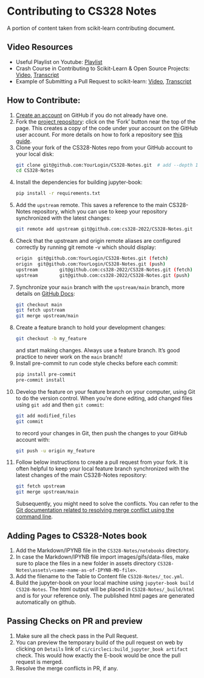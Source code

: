 # Contributing to CS328 Notes

A portion of content taken from scikit-learn contributing document.

## Video Resources
- Useful Playlist on Youtube: [Playlist](https://www.youtube.com/playlist?list=PLBKcU7Ik-ir-b1fwjNabO3b8ebs9ez5ga)
- Crash Course in Contributing to Scikit-Learn & Open Source Projects: [Video](https://www.youtube.com/watch?v=5OL8XoMMOfA), [Transcript](https://github.com/data-umbrella/event-transcripts/blob/main/2020/05-andreas-mueller-contributing.md)
- Example of Submitting a Pull Request to scikit-learn: [Video](https://www.youtube.com/watch?v=PU1WyDPGePI), [Transcript](https://github.com/data-umbrella/event-transcripts/blob/main/2020/06-reshama-shaikh-sklearn-pr.md)

## How to Contribute:
1. [Create an account](https://github.com/) on GitHub if you do not already have one.
2. Fork the [project repository](https://github.com/cs328-2022/CS328-Notes): click on the ‘Fork’ button near the top of the page. This creates a copy of the code under your account on the GitHub user account. For more details on how to fork a repository see [this guide](https://docs.github.com/en/get-started/quickstart/fork-a-repo).
3. Clone your fork of the CS328-Notes repo from your GitHub account to your local disk:
    ```bash
    git clone git@github.com:YourLogin/CS328-Notes.git  # add --depth 1 if your connection is slow
    cd CS328-Notes
    ```
4. Install the dependencies for building jupyter-book:
    ```bash
    pip install -r requirements.txt
    ```
5. Add the `upstream` remote. This saves a reference to the main CS328-Notes repository, which you can use to keep your repository synchronized with the latest changes:
    ```bash
    git remote add upstream git@github.com:cs328-2022/CS328-Notes.git
    ```
6. Check that the upstream and origin remote aliases are configured correctly by running git remote -v which should display:
    ```bash
    origin  git@github.com:YourLogin/CS328-Notes.git (fetch)
    origin  git@github.com:YourLogin/CS328-Notes.git (push)
    upstream        git@github.com:cs328-2022/CS328-Notes.git (fetch)
    upstream        git@github.com:cs328-2022/CS328-Notes.git (push)
    ```
7. Synchronize your `main` branch with the `upstream/main` branch, more details on [GitHub Docs](https://docs.github.com/en/pull-requests/collaborating-with-pull-requests/working-with-forks/syncing-a-fork):
    ```bash
    git checkout main
    git fetch upstream
    git merge upstream/main
    ```
8. Create a feature branch to hold your development changes:
    ```bash
    git checkout -b my_feature
    ```
    and start making changes. Always use a feature branch. It’s good practice to never work on the `main` branch!
9. Install pre-commit to run code style checks before each commit:
    ```bash
    pip install pre-commit
    pre-commit install
    ```
10. Develop the feature on your feature branch on your computer, using Git to do the version control. When you’re done editing, add changed files using `git add` and then `git commit`:
    ```bash
    git add modified_files
    git commit
    ```
    to record your changes in Git, then push the changes to your GitHub account with:
    ```bash
    git push -u origin my_feature
    ```
11. Follow below instructions to create a pull request from your fork.
    It is often helpful to keep your local feature branch synchronized with the latest changes of the main CS328-Notes repository:
    ```bash
    git fetch upstream
    git merge upstream/main
    ```
    Subsequently, you might need to solve the conflicts. You can refer to the [Git documentation related to resolving merge conflict using the command line](https://docs.github.com/en/pull-requests/collaborating-with-pull-requests/addressing-merge-conflicts/resolving-a-merge-conflict-using-the-command-line).

## Adding Pages to CS328-Notes book
1. Add the Markdown/IPYNB file in the `CS328-Notes/notebooks` directory.
2. In case the Markdown/IPYNB file import images/gifs/data-files, make sure to place the files in a new folder in assets directory `CS328-Notes\assets\<same-name-as-of-IPYNB-MD-file>`.
3. Add the filename to the Table to Content file `CS328-Notes/_toc.yml`.
4. Build the jupyter-book on your local machine using `jupyter-book build CS328-Notes`. The html output will be placed in `CS328-Notes/_build/html` and is for your reference only. The published html pages are generated automatically on github.

## Passing Checks on PR and preview
1. Make sure all the check pass in the Pull Request.
2. You can preview the temporary build of the pull request on web by clicking on `Details` link of `ci/circleci:build_jupyter_book artifact` check. This would how exactly the E-book would be once the pull request is merged.
3. Resolve the merge conflicts in PR, if any.
